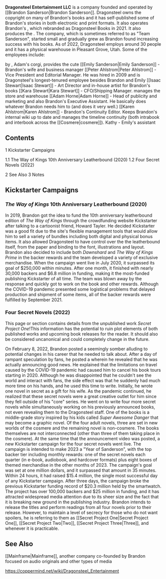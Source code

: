  
**Dragonsteel Entertainment LLC** is a company founded and operated by [[Brandon Sanderson\|Brandon Sanderson]].
Dragonsteel owns the copyright on many of Brandon's books and it has self-published some of Brandon's stories in both electronic and print formats. It also operates Brandon's , which rebranded as Dragonsteel Books in 2021. It also produces the .
The company, which is sometimes referred to as "Team Sanderson", started small and gradually grew as Brandon found increasing success with his books. As of 2022, Dragonsteel employs around 30 people and it has a physical warehouse in Pleasant Grove, Utah.
Some of the employees include:

 by  , Adam's corgi, provides the cute
[[Emily Sanderson\|Emily Sanderson]] - Brandon's wife and business manager
[[Peter Ahlstrom\|Peter Ahlstrom]] - Vice President and Editorial Manager. He was hired in 2009 and is Dragonsteel's longest-tenured employee besides Brandon and Emily
[[Isaac Stewart\|Isaac Stewart]] - Art Director and in-house artist for Brandon's books
[[Kara Stewart\|Kara Stewart]] - CFO/Shipping Manager. manages the store and warehouse
[[Adam Horne\|Adam Horne]] - Head of publicity and marketing and also Brandon's Executive Assistant. He basically does whatever Brandon needs him to (and does it very well.)
[[Karen Ahlstrom\|Karen Ahlstrom]] - Brandon's Continuity Editor. Keeps Brandon's internal wiki up to date and manages the timeline continuity (both intrabook and interbook across the [[Cosmere\|cosmere]]).
Kathy - Emily's assistant
## Contents

1 Kickstarter Campaigns

1.1 The Way of Kings 10th Anniversary Leatherbound (2020)
1.2 Four Secret Novels (2022)


2 See Also
3 Notes


## Kickstarter Campaigns
### *The Way of Kings* 10th Anniversary Leatherbound (2020)
In 2019, Brandon got the idea to fund the 10th anniversary leatherbound edition of *The Way of Kings* through the crowdfunding website Kickstarter after talking to a cartoonist friend, Howard Tayler. He decided Kickstarter was a good fit due to the site's flexible management tools that would allow him to sell a variety of bundles including both digital and physical bonus items. It also allowed Dragonsteel to have control over the the leatherbound itself, from the paper and binding to the font, illustrations and layout. Brandon also decided to include both *Dawnshard* and *The Way of Kings Prime* in the backer rewards and the team developed a variety of exclusive merchandise.
When the campaign went live in July 2020, it surpassed its goal of $250,000 within minutes. After one month, it finished with nearly 30,000 backers and $6.8 million in funding, making it the most-funded publishing Kickstarter of all time. The team was blown away by the response and quickly got to work on the book and other rewards. Although the COVID-19 pandemic presented some logistical problems that delayed production and shipment of some items, all of the backer rewards were fulfilled by September 2021.

### Four Secret Novels (2022)
This page or section contains details from the unpublished work *Secret Project One*!This information has the potential to ruin plot elements of both published works and upcoming book releases for the reader. It should also be considered uncanonical and could completely change in the future.

On February 8, 2022, Brandon posted a seemingly somber  alluding to potential changes in his career that he needed to talk about. After a day of rampant speculation by fans, he posted a  wherein he revealed that he was actually announcing good news. He explained that the limitations on travel caused by the COVID-19 pandemic had caused him to cancel his book tours starting in 2020. Although he was disappointed that he couldn't see the world and interact with fans, the side effect was that he suddenly had much more time on his hands, and he used this time to write. Initially, he wrote one novel in secret as a gift for his wife. As the pandemic continued, he realized that these secret novels were a great creative outlet for him since they fell outside of his "core" series. He went on to write four more secret novels while simultaneously working on his previously announced books, not even revealing them to the Dragonsteel staff. One of the books is a middle-grade story inspired by his kids called *Super Awesome Danger* that may become a graphic novel. Of the four adult novels, three are set in new worlds of the cosmere and the remaining novel is non-cosmere. The books themselves are not interconnected (other than three of them taking place in the cosmere).
At the same time that the announcement video was posted, a new Kickstarter campaign for the four secret novels went live. The campaign is intended to make 2023 a "Year of Sanderson", with the top backer tier including monthly rewards: one of the secret novels each quarter (in e-book, audiobook, and hardcover formats) plus eight boxes of themed merchandise in the other months of 2023. The campaign's goal was set at one million dollars, and it surpassed that amount in 35 minutes. Within 24 hours, it had raised $15.4 million, the single most successful day of any Kickstarter campaign. After three days, the campaign broke the previous Kickstarter funding record of $20.3 million held by the  smartwatch. The project has over 100,000 backers and $25 million in funding, and it has attracted widespread media attention due to its sheer size and the fact that it is breaking new ground in the publishing industry.
Brandon intends to release the titles and perform readings from all four novels prior to their release. However, to maintain a level of secrecy for those who do not want spoilers, he is referring to them as [[Secret Project One\|Secret Project One]], [[Secret Project Two\|Two]], [[Secret Project Three\|Three]], and  whenever it is practicable.

## See Also
[[Mainframe\|Mainframe]], another company co-founded by Brandon focused on audio originals and other types of media


https://coppermind.net/wiki/Dragonsteel_Entertainment